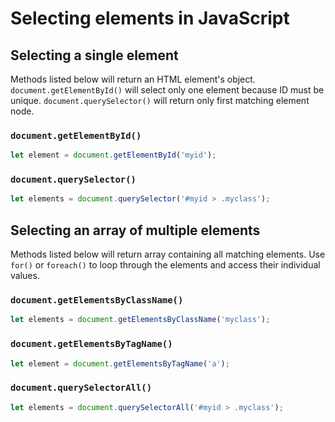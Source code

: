 # Selecting elements in JavaScript

## Selecting a single element
Methods listed below will return an HTML element's object.
`document.getElementById()` will select only one element because ID must be unique.
`document.querySelector()` will return only first matching element node.

### `document.getElementById()`
```js
let element = document.getElementById('myid');
```
### `document.querySelector()`
```js
let elements = document.querySelector('#myid > .myclass');
```

## Selecting an array of multiple elements
Methods listed below will return array containing all matching elements.
Use `for()` or `foreach()` to loop through the elements and access their individual values.

### `document.getElementsByClassName()`
```js
let elements = document.getElementsByClassName('myclass');
```
### `document.getElementsByTagName()`
```js
let element = document.getElementsByTagName('a');
```
### `document.querySelectorAll()`
```js
let elements = document.querySelectorAll('#myid > .myclass');
```